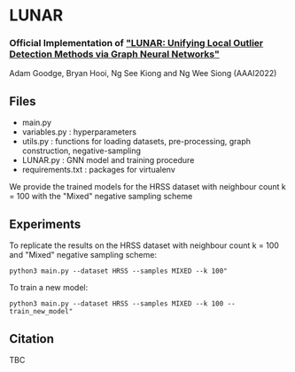 # LUNAR
### Official Implementation of ["LUNAR: Unifying Local Outlier Detection Methods via Graph Neural Networks"]()

Adam Goodge, Bryan Hooi, Ng See Kiong and Ng Wee Siong (AAAI2022)

## Files
- main.py
- variables.py : hyperparameters
- utils.py : functions for loading datasets, pre-processing, graph construction, negative-sampling
- LUNAR.py : GNN model and training procedure
- requirements.txt : packages for virtualenv

We provide the trained models for the HRSS dataset with neighbour count k = 100 with the "Mixed" negative sampling scheme


## Experiments
To replicate the results on the HRSS dataset with neighbour count k = 100 and "Mixed" negative sampling scheme:

```
python3 main.py --dataset HRSS --samples MIXED --k 100"
```

To train a new model:

```
python3 main.py --dataset HRSS --samples MIXED --k 100 --train_new_model"
```

## Citation
TBC

